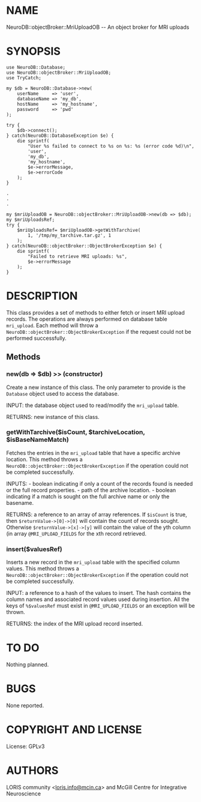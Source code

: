 # NAME

NeuroDB::objectBroker::MriUploadOB -- An object broker for MRI uploads

# SYNOPSIS

    use NeuroDB::Database;
    use NeuroDB::objectBroker::MriUploadOB;
    use TryCatch;

    my $db = NeuroDB::Database->new(
        userName     => 'user',
        databaseName => 'my_db',
        hostName     => 'my_hostname',
        password     => 'pwd'
    );

    try {
        $db->connect();
    } catch(NeuroDB::DatabaseException $e) {
        die sprintf(
            "User %s failed to connect to %s on %s: %s (error code %d)\n",
            'user',
            'my_db',
            'my_hostname',
            $e->errorMessage,
            $e->errorCode
        );
    }

    .
    .
    .

    my $mriUploadOB = NeuroDB::objectBroker::MriUploadOB->new(db => $db);
    my $mriUploadsRef;
    try {
        $mriUploadsRef= $mriUploadOB->getWithTarchive(
            1, '/tmp/my_tarchive.tar.gz', 1
        );
    } catch(NeuroDB::objectBroker::ObjectBrokerException $e) {
        die sprintf(
            "Failed to retrieve MRI uploads: %s",
            $e->errorMessage
        );
    }

# DESCRIPTION

This class provides a set of methods to either fetch or insert MRI upload
records. The operations are always performed on database table `mri_upload`.
Each method will throw a `NeuroDB::objectBroker::ObjectBrokerException` if 
the request could not be performed successfully.

## Methods

### new(db => $db) >> (constructor)

Create a new instance of this class. The only parameter to provide is the
`Database` object used to access the database.

INPUT: the database object used to read/modify the `mri_upload` table.

RETURNS: new instance of this class.

### getWithTarchive($isCount, $tarchiveLocation, $isBaseNameMatch)

Fetches the entries in the `mri_upload` table that have a specific archive
location. This method throws a `NeuroDB::objectBroker::ObjectBrokerException`
if the operation could not be completed successfully.

INPUTS:
    - boolean indicating if only a count of the records found is needed
      or the full record properties.
    - path of the archive location.
    - boolean indicating if a match is sought on the full archive name
      or only the basename.

RETURNS: a reference to an array of array references. If `$isCount` is true, then
         `$returnValue->[0]->[0]` will contain the count of records sought. Otherwise
         `$returnValue->[x]->[y]` will contain the value of the yth column (in array
         `@MRI_UPLOAD_FIELDS` for the xth record retrieved.

### insert($valuesRef)

Inserts a new record in the `mri_upload` table with the specified column values.
This method throws a `NeuroDB::objectBroker::ObjectBrokerException` if the operation
could not be completed successfully.

INPUT: a reference to a hash of the values to insert. The hash contains the column
       names and associated record values used during insertion. All the keys of
       `%$valuesRef` must exist in `@MRI_UPLOAD_FIELDS` or an exception will be thrown.

RETURNS: the index of the MRI upload record inserted.

# TO DO

Nothing planned.

# BUGS

None reported.

# COPYRIGHT AND LICENSE

License: GPLv3

# AUTHORS

LORIS community &lt;loris.info@mcin.ca> and McGill Centre for Integrative
Neuroscience
